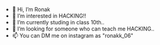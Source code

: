 - 👋 Hi, I’m Ronak 
- 👀 I’m interested in HACKING!!
- 🌱 I’m currently studing in class 10th..
- 💞️ I’m looking for someone who can teach me HACKING..
- 📫 You can DM me on instagram as "ronakk_06"

<!---
ronakk06/ronakk06 is a ✨ special ✨ repository because its `README.md` (this file) appears on your GitHub profile.
You can click the Preview link to take a look at your changes.
--->
